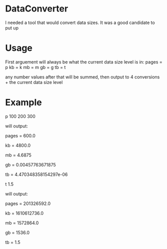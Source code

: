 # DataConverter
I needed a tool that would convert data sizes.  It was a good candidate to put up

# Usage

First arguement will always be what the current data size level is in:
    pages = p
    kb = k
    mb = m
    gb = g
    tb = t
    
 any number values after that will be summed, then output to 4 conversions + the current data size level
 
 # Example
 
 p 100 200 300




 will output:


pages = 600.0


kb = 4800.0


mb = 4.6875


gb = 0.00457763671875


tb = 4.470348358154297e-06




t 1.5




will output:


pages = 201326592.0


kb = 1610612736.0


mb = 1572864.0


gb = 1536.0


tb = 1.5
